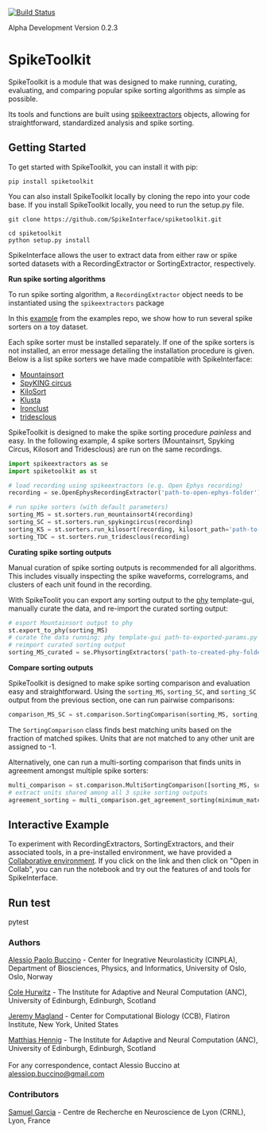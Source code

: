 [![Build Status](https://travis-ci.org/SpikeInterface/spiketoolkit.svg?branch=master)](https://travis-ci.org/SpikeInterface/spiketoolkit)

Alpha Development
Version 0.2.3


# SpikeToolkit

SpikeToolkit is a module that was designed to make running, curating, evaluating, and comparing popular spike sorting algorithms as simple as possible.

Its tools and functions are built using [spikeextractors](https://github.com/SpikeInterface/spikeextractors) objects, allowing for straightforward, standardized analysis and spike sorting.

## Getting Started 

To get started with SpikeToolkit, you can install it with pip:

```shell
pip install spiketoolkit
```
You can also install SpikeToolkit locally by cloning the repo into your code base. If you install SpikeToolkit locally, you need to run the setup.py file.

```shell
git clone https://github.com/SpikeInterface/spiketoolkit.git

cd spiketoolkit
python setup.py install
```

SpikeInterface allows the user to extract data from either raw or spike sorted datasets with a RecordingExtractor or SortingExtractor, respectively.

**Run spike sorting algorithms**

To run spike sorting algorithm, a `RecordingExtractor` object needs to be instantiated using the `spikeextractors` package

In this [example](https://github.com/SpikeInterface/spiketoolkit/tree/master/examples) from the examples repo, we show how to run several spike sorters on a toy dataset.

Each spike sorter must be installed separately. If one of the spike sorters is not installed, an error message detailing the installation procedure is given. Below is a list spike sorters we have made compatible with SpikeInterface:

- [Mountainsort](https://github.com/flatironinstitute/mountainsort)
- [SpyKING circus](https://github.com/spyking-circus/spyking-circus)
- [KiloSort](https://github.com/cortex-lab/KiloSort)
- [Klusta](https://github.com/kwikteam/klusta)
- [Ironclust](https://github.com/jamesjun/ironclust)
- [tridesclous](https://github.com/tridesclous/tridesclous)

SpikeToolkit is designed to make the spike sorting procedure _painless_ and easy. In the following example, 4 spike sorters (Mountainsrt, Spyking Circus, Kilosort and Tridesclous) are run on the same recordings.

```python
import spikeextractors as se
import spiketoolkit as st

# load recording using spikeextractors (e.g. Open Ephys recording)
recording = se.OpenEphysRecordingExtractor('path-to-open-ephys-folder')

# run spike sorters (with default parameters)
sorting_MS = st.sorters.run_mountainsort4(recording)
sorting_SC = st.sorters.run_spykingcircus(recording)
sorting_KS = st.sorters.run_kilosort(recording, kilosort_path='path-to-kilosort-matlab-installation')
sorting_TDC = st.sorters.run_tridesclous(recording)
```


**Curating spike sorting outputs**

Manual curation of spike sorting outputs is recommended for all algorithms. This includes visually inspecting the spike waveforms, correlograms, and clusters of each unit found in the recording.

With SpikeToolit you can export any sorting output to the  [phy](https://github.com/kwikteam/phy) template-gui, manually curate the data, and re-import the curated sorting output:

```python
# esport Mountainsort output to phy
st.export_to_phy(sorting_MS)
# curate the data running: phy template-gui path-to-exported-params.py
# reimport curated sorting output
sorting_MS_curated = se.PhysortingExtractors('path-to-created-phy-folder')
```

**Compare sorting outputs**

SpikeToolkit is designed to make spike sorting comparison and evaluation easy and straightforward. Using the `sorting_MS`, `sorting_SC`, and `sorting_SC` output from the previous section, one can run pairwise comparisons:

```python
comparison_MS_SC = st.comparison.SortingComparison(sorting_MS, sorting_SC)
```

The `SortingComparison` class finds best matching units based on the fraction of matched spikes. Units that are not matched to any other unit are assigned to -1.

Alternatively, one can run a multi-sorting comparison that finds units in agreement amongst multiple spike sorters:

```python
multi_comparison = st.comparison.MultiSortingComparison([sorting_MS, sorting_SC, sorting_KS])
# extract units shared among all 3 spike sorting outputs
agreement_sorting = multi_comparison.get_agreement_sorting(minimum_match=3)
```

## Interactive Example

To experiment with RecordingExtractors, SortingExtractors, and their associated tools, in a pre-installed environment, we have provided a [Collaborative environment](https://gist.github.com/magland/e43542fe2dfe856fd04903b9ff1f8e4e). If you click on the link and then click on "Open in Collab", you can run the notebook and try out the features of and tools for SpikeInterface.
<br/>


## Run test

pytest

### Authors

[Alessio Paolo Buccino](https://www.mn.uio.no/ifi/english/people/aca/alessiob/) - Center for Inegrative Neurolasticity (CINPLA), Department of Biosciences, Physics, and Informatics, University of Oslo, Oslo, Norway

[Cole Hurwitz](https://www.inf.ed.ac.uk/people/students/Cole_Hurwitz.html) - The Institute for Adaptive and Neural Computation (ANC), University of Edinburgh, Edinburgh, Scotland 

[Jeremy Magland](https://www.simonsfoundation.org/team/jeremy-magland/) - Center for Computational Biology (CCB), Flatiron Institute, New York, United States

[Matthias Hennig](http://homepages.inf.ed.ac.uk/mhennig/) - The Institute for Adaptive and Neural Computation (ANC), University of Edinburgh, Edinburgh, Scotland
<br/>
<br/>
For any correspondence, contact Alessio Buccino at alessiop.buccino@gmail.com

### Contributors

[Samuel Garcia](https://github.com/samuelgarcia) - Centre de Recherche en Neuroscience de Lyon (CRNL), Lyon, France
